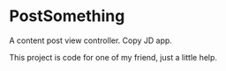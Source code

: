 # PostSomething

A content post view controller. Copy JD app.

This project is code for one of my friend, just a little help.
